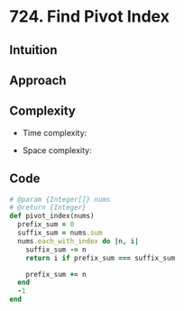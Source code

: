 # 724. Find Pivot Index

## Intuition

## Approach
<!-- Describe your approach to solving the problem. -->

## Complexity

- Time complexity:
<!-- Add your time complexity here, e.g. $$O(n)$$ -->

- Space complexity:
<!-- Add your space complexity here, e.g. $$O(n)$$ -->

## Code

```ruby
# @param {Integer[]} nums
# @return {Integer}
def pivot_index(nums)
  prefix_sum = 0
  suffix_sum = nums.sum
  nums.each_with_index do |n, i|
    suffix_sum -= n
    return i if prefix_sum === suffix_sum

    prefix_sum += n
  end
  -1
end
```
